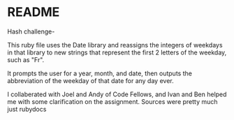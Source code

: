 README
======

Hash challenge-

This ruby file uses the Date library and reassigns the integers of weekdays in that library to new strings that represent the first 2 letters of the weekday, such as "Fr".

It prompts the user for a year, month, and date, then outputs the abbreviation of the weekday of that date for any day ever.

I collaberated with Joel and Andy of Code Fellows, and Ivan and Ben helped me with some clarification on the assignment. Sources were pretty much just rubydocs
